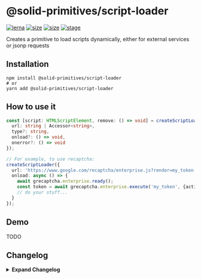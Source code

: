 # @solid-primitives/script-loader

[![lerna](https://img.shields.io/badge/maintained%20with-lerna-cc00ff.svg?style=for-the-badge)](https://lerna.js.org/)
[![size](https://img.shields.io/bundlephobia/minzip/@solid-primitives/script-loader?style=for-the-badge)](https://bundlephobia.com/package/@solid-primitives/script-loader)
[![size](https://img.shields.io/npm/v/@solid-primitives/script-loader?style=for-the-badge)](https://www.npmjs.com/package/@solid-primitives/script-loader)
[![stage](https://img.shields.io/endpoint?style=for-the-badge&url=https%3A%2F%2Fraw.githubusercontent.com%2Fdavedbase%2Fsolid-primitives%2Fmain%2Fassets%2Fbadges%2Fstage-3.json)](https://github.com/davedbase/solid-primitives#contribution-process)

Creates a primitive to load scripts dynamically, either for external services or jsonp requests

## Installation

```
npm install @solid-primitives/script-loader
# or
yarn add @solid-primitives/script-loader
```

## How to use it

```ts
const [script: HTMLScriptElement, remove: () => void] = createScriptLoader({
  url: string | Accessor<string>,
  type?: string,
  onload?: () => void,
  onerror?: () => void
});

// For example, to use recaptcha:
createScriptLoader({
  url: 'https://www.google.com/recaptcha/enterprise.js?render=my_token'
  onload: async () => {
    await grecaptcha.enterprise.ready();
    const token = await grecaptcha.enterprise.execute('my_token', {action: 'login'});
    // do your stuff...
  }
});
```

## Demo

TODO

## Changelog

<details>
<summary><b>Expand Changelog</b></summary>

0.0.100

Initial release.

1.0.2

Release first first with CJS support.

1.0.3

Upgrade to Solid 1.3

</details>
